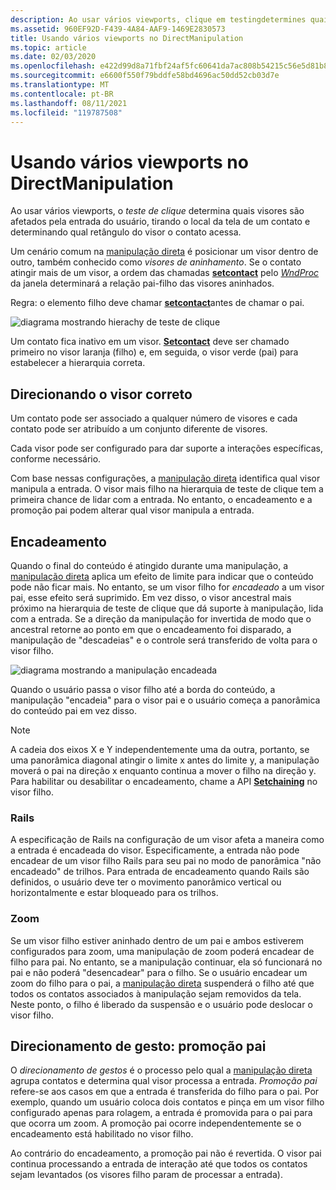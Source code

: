 ```yaml
---
description: Ao usar vários viewports, clique em testingdetermines quais visores são afetados pela entrada do usuário, tirando o local da tela de um contato e determinando qual retângulo do visor o contato visita.
ms.assetid: 960EF92D-F439-4A84-AAF9-1469E2830573
title: Usando vários viewports no DirectManipulation
ms.topic: article
ms.date: 02/03/2020
ms.openlocfilehash: e422d99d8a71fbf24af5fc60641da7ac808b54215c56e5d81b8c222226ef8452
ms.sourcegitcommit: e6600f550f79bddfe58bd4696ac50dd52cb03d7e
ms.translationtype: MT
ms.contentlocale: pt-BR
ms.lasthandoff: 08/11/2021
ms.locfileid: "119787508"
---
```

# <a name="using-multiple-viewports-in-directmanipulation"></a>Usando vários viewports no DirectManipulation

Ao usar vários viewports, o *teste de clique* determina quais visores são afetados pela entrada do usuário, tirando o local da tela de um contato e determinando qual retângulo do visor o contato acessa.

Um cenário comum na [manipulação direta](direct-manipulation-portal.md) é posicionar um visor dentro de outro, também conhecido como *visores de aninhamento*. Se o contato atingir mais de um visor, a ordem das chamadas  [**setcontact**](/windows/win32/api/DirectManipulation/nf-directmanipulation-idirectmanipulationviewport-setcontact) pelo [*WndProc*](/previous-versions/windows/desktop/legacy/ms644975(v=vs.85)) da janela determinará a relação pai-filho das visores aninhados.

Regra: o elemento filho deve chamar [**setcontact**](/windows/win32/api/DirectManipulation/nf-directmanipulation-idirectmanipulationviewport-setcontact)antes de chamar o pai.

![diagrama mostrando hierachy de teste de clique](images/dm-art-8.png)

Um contato fica inativo em um visor. [**Setcontact**](/windows/win32/api/DirectManipulation/nf-directmanipulation-idirectmanipulationviewport-setcontact) deve ser chamado primeiro no visor laranja (filho) e, em seguida, o visor verde (pai) para estabelecer a hierarquia correta.

## <a name="targeting-the-correct-viewport"></a>Direcionando o visor correto

Um contato pode ser associado a qualquer número de visores e cada contato pode ser atribuído a um conjunto diferente de visores.

Cada visor pode ser configurado para dar suporte a interações específicas, conforme necessário.

Com base nessas configurações, a [manipulação direta](direct-manipulation-portal.md) identifica qual visor manipula a entrada. O visor mais filho na hierarquia de teste de clique tem a primeira chance de lidar com a entrada. No entanto, o encadeamento e a promoção pai podem alterar qual visor manipula a entrada.

## <a name="chaining"></a>Encadeamento

Quando o final do conteúdo é atingido durante uma manipulação, a [manipulação direta](direct-manipulation-portal.md) aplica um efeito de limite para indicar que o conteúdo pode não ficar mais. No entanto, se um visor filho for *encadeado* a um visor pai, esse efeito será suprimido. Em vez disso, o visor ancestral mais próximo na hierarquia de teste de clique que dá suporte à manipulação, lida com a entrada. Se a direção da manipulação for invertida de modo que o ancestral retorne ao ponto em que o encadeamento foi disparado, a manipulação de "descadeias" e o controle será transferido de volta para o visor filho.

![diagrama mostrando a manipulação encadeada](images/dm-art-9.png)

Quando o usuário passa o visor filho até a borda do conteúdo, a manipulação "encadeia" para o visor pai e o usuário começa a panorâmica do conteúdo pai em vez disso.

> [!Note]  
> A cadeia dos eixos X e Y independentemente uma da outra, portanto, se uma panorâmica diagonal atingir o limite x antes do limite y, a manipulação moverá o pai na direção x enquanto continua a mover o filho na direção y. Para habilitar ou desabilitar o encadeamento, chame a API [**Setchaining**](/windows/win32/api/DirectManipulation/nf-directmanipulation-idirectmanipulationviewport-setchaining) no visor filho.

### <a name="rails"></a>Rails

A especificação de Rails na configuração de um visor afeta a maneira como a entrada é encadeada do visor. Especificamente, a entrada não pode encadear de um visor filho Rails para seu pai no modo de panorâmica "não encadeado" de trilhos. Para entrada de encadeamento quando Rails são definidos, o usuário deve ter o movimento panorâmico vertical ou horizontalmente e estar bloqueado para os trilhos.

### <a name="zooming"></a>Zoom

Se um visor filho estiver aninhado dentro de um pai e ambos estiverem configurados para zoom, uma manipulação de zoom poderá encadear de filho para pai. No entanto, se a manipulação continuar, ela só funcionará no pai e não poderá "desencadear" para o filho. Se o usuário encadear um zoom do filho para o pai, a [manipulação direta](direct-manipulation-portal.md) suspenderá o filho até que todos os contatos associados à manipulação sejam removidos da tela. Neste ponto, o filho é liberado da suspensão e o usuário pode deslocar o visor filho.

## <a name="gesture-targeting-parent-promotion"></a>Direcionamento de gesto: promoção pai

O *direcionamento de gestos* é o processo pelo qual a [manipulação direta](direct-manipulation-portal.md) agrupa contatos e determina qual visor processa a entrada. *Promoção pai* refere-se aos casos em que a entrada é transferida do filho para o pai. Por exemplo, quando um usuário coloca dois contatos e pinça em um visor filho configurado apenas para rolagem, a entrada é promovida para o pai para que ocorra um zoom. A promoção pai ocorre independentemente se o encadeamento está habilitado no visor filho.

Ao contrário do encadeamento, a promoção pai não é revertida. O visor pai continua processando a entrada de interação até que todos os contatos sejam levantados (os visores filho param de processar a entrada).
